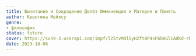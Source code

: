 ```yaml
---
title: Вычитание и Сокращение Делёз Имманенция и Материя и Память
author: Квентина Мейясу
genre:
- философия
status: future
cover: https://sun9-3.userapi.com/impf/lZ5tvM4lGyHZftBP4sF6bAGlCAdKd-rbmMdQ6A/6cPyxUN0YUk.jpg?size=588x960&quality=96&sign=88d54af13985d63329411dea0d0a3f96&c_uniq_tag=_wic3YcAzvpO44hLPAQ6yNR0b9Rob6J4ZL2ibROFCSs&type=album
date: 2023-10-06
---
```


